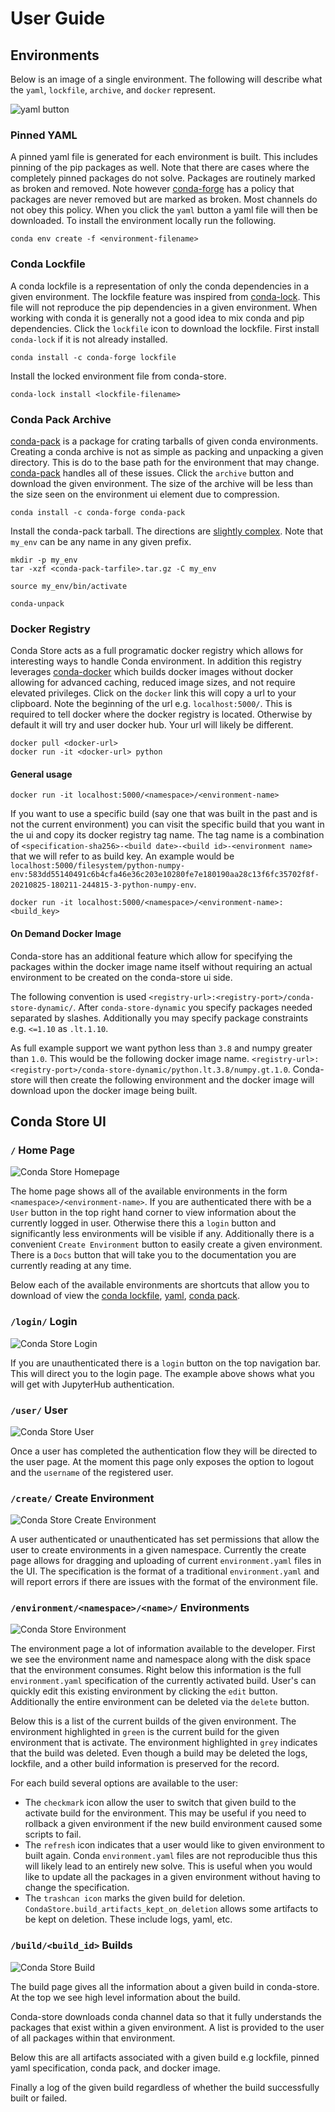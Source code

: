 # User Guide

## Environments

Below is an image of a single environment. The following will describe
what the `yaml`, `lockfile`, `archive`, and `docker` represent.

![yaml button](_static/images/conda-store-single-environment.png)

### Pinned YAML

A pinned yaml file is generated for each environment is built. This
includes pinning of the pip packages as well. Note that there are
cases where the completely pinned packages do not solve. Packages are
routinely marked as broken and removed. Note however
[conda-forge](https://conda-forge.org/docs/maintainer/updating_pkgs.html#packages-on-conda-forge-are-immutable)
has a policy that packages are never removed but are marked as
broken. Most channels do not obey this policy. When you click the
`yaml` button a yaml file will then be downloaded. To install the
environment locally run the following.

```shell
conda env create -f <environment-filename>
```

### Conda Lockfile

A conda lockfile is a representation of only the conda dependencies in
a given environment. The lockfile feature was inspired from
[conda-lock](https://github.com/conda-incubator/conda-lock). This file
will not reproduce the pip dependencies in a given environment. When
working with conda it is generally not a good idea to mix conda and
pip dependencies. Click the `lockfile` icon to download the
lockfile. First install `conda-lock` if it is not already installed.

```shell
conda install -c conda-forge lockfile 
```

Install the locked environment file from conda-store.

```shell
conda-lock install <lockfile-filename>
```

### Conda Pack Archive

[conda-pack](https://conda.github.io/conda-pack/) is a package for
crating tarballs of given conda environments. Creating a conda archive
is not as simple as packing and unpacking a given directory. This is
do to the base path for the environment that may
change. [conda-pack](https://conda.github.io/conda-pack/) handles all
of these issues. Click the `archive` button and download the given
environment. The size of the archive will be less than the size seen
on the environment ui element due to compression.

```shell
conda install -c conda-forge conda-pack
```

Install the conda-pack tarball. The directions are [slightly
complex](https://conda.github.io/conda-pack/#commandline-usage). Note
that `my_env` can be any name in any given prefix.

```shell
mkdir -p my_env
tar -xzf <conda-pack-tarfile>.tar.gz -C my_env

source my_env/bin/activate

conda-unpack
```

### Docker Registry

Conda Store acts as a full programatic docker registry which allows
for interesting ways to handle Conda environment. In addition this
registry leverages
[conda-docker](https://github.com/conda-incubator/conda-docker) which
builds docker images without docker allowing for advanced caching,
reduced image sizes, and not require elevated privileges. Click on the
`docker` link this will copy a url to your clipboard. Note the
beginning of the url e.g. `localhost:5000/`. This is required to tell
docker where the docker registry is located. Otherwise by default it
will try and user docker hub. Your url will likely be different.

```
docker pull <docker-url>
docker run -it <docker-url> python
```

#### General usage

```shell
docker run -it localhost:5000/<namespace>/<environment-name>
```

If you want to use a specific build (say one that was built in the
past and is not the current environment) you can visit the specific
build that you want in the ui and copy its docker registry tag
name. The tag name is a combination of `<specification-sha256>-<build
date>-<build id>-<environment name>` that we will refer to as build
key. An example would be
`localhost:5000/filesystem/python-numpy-env:583dd55140491c6b4cfa46e36c203e10280fe7e180190aa28c13f6fc35702f8f-20210825-180211-244815-3-python-numpy-env`.

```shell
docker run -it localhost:5000/<namespace>/<environment-name>:<build_key>
```

#### On Demand Docker Image

Conda-store has an additional feature which allow for specifying the
packages within the docker image name itself without requiring an
actual environment to be created on the conda-store ui side.

The following convention is used
`<registry-url>:<registry-port>/conda-store-dynamic/`. After
`conda-store-dynamic` you specify packages needed separated by
slashes. Additionally you may specify package constraints
e.g. `<=1.10` as `.lt.1.10`. 

As full example support we want python less than `3.8` and numpy
greater than `1.0`. This would be the following docker image
name. `<registry-url>:<registry-port>/conda-store-dynamic/python.lt.3.8/numpy.gt.1.0`. Conda-store
will then create the following environment and the docker image will
download upon the docker image being built.

## Conda Store UI

### `/` Home Page 

![Conda Store Homepage](_static/images/conda-store-authenticated.png)

The home page shows all of the available environments in the form
`<namespace>/<environment-name>`. If you are authenticated there with
be a `User` button in the top right hand corner to view information
about the currently logged in user. Otherwise there this a `login`
button and significantly less environments will be visible if
any. Additionally there is a convenient `Create Environment` button to
easily create a given environment. There is a `Docs` button that will
take you to the documentation you are currently reading at any time.

Below each of the available environments are shortcuts that allow you
to download of view the [conda
lockfile](https://github.com/conda-incubator/conda-lock),
[yaml](https://docs.conda.io/projects/conda/en/latest/user-guide/tasks/manage-environments.html#creating-an-environment-from-an-environment-yml-file),
[conda pack](https://github.com/conda/conda-pack).

### `/login/` Login

![Conda Store Login](_static/images/conda-store-login-jupyterhub-oauth.png)

If you are unauthenticated there is a `login` button on the top
navigation bar. This will direct you to the login page. The example
above shows what you will get with JupyterHub authentication.

### `/user/` User

![Conda Store User](_static/images/conda-store-user.png)

Once a user has completed the authentication flow they will be
directed to the user page. At the moment this page only exposes the
option to logout and the `username` of the registered user.

### `/create/` Create Environment

![Conda Store Create Environment](_static/images/conda-store-create-environment.png)

A user authenticated or unauthenticated has set permissions that allow
the user to create environments in a given namespace. Currently the
create page allows for dragging and uploading of current
`environment.yaml` files in the UI. The specification is the format of
a traditional `environment.yaml` and will report errors if there are
issues with the format of the environment file.

### `/environment/<namespace>/<name>/` Environments

![Conda Store Environment](_static/images/conda-store-environment.png)

The environment page a lot of information available to the
developer. First we see the environment name and namespace along with
the disk space that the environment consumes. Right below this
information is the full `environment.yaml` specification of the
currently activated build. User's can quickly edit this existing
environment by clicking the `edit` button. Additionally the entire
environment can be deleted via the `delete` button.

Below this is a list of the current builds of the given
environment. The environment highlighted in `green` is the current
build for the given environment that is activate. The environment
highlighted in `grey` indicates that the build was deleted. Even
though a build may be deleted the logs, lockfile, and a other build
information is preserved for the record.

For each build several options are available to the user:
 - The `checkmark` icon allow the user to switch that given build to the
   activate build for the environment. This may be useful if you need
   to rollback a given environment if the new build environment caused
   some scripts to fail.
 - The `refresh` icon indicates that a user would like to given
   environment to built again. Conda `environment.yaml` files are not
   reproducible thus this will likely lead to an entirely new
   solve. This is useful when you would like to update all the
   packages in a given environment without having to change the
   specification.
 - The `trashcan icon` marks the given build for
   deletion. `CondaStore.build_artifacts_kept_on_deletion` allows some
   artifacts to be kept on deletion. These include logs, yaml, etc.

### `/build/<build_id>` Builds

![Conda Store Build](_static/images/conda-store-build-complete.png)

The build page gives all the information about a given build in
conda-store. At the top we see high level information about the build.

Conda-store downloads conda channel data so that it fully understands
the packages that exist within a given environment. A list is provided
to the user of all packages within that environment. 

Below this are all artifacts associated with a given build e.g
lockfile, pinned yaml specification, conda pack, and docker image.

Finally a log of the given build regardless of whether the build
successfully built or failed.


